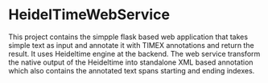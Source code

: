 # HeidelTimeWebService
This project contains the simpple flask based web application that takes simple text as input and annotate it with TIMEX annotations and return the result. It uses Heideltime engine at the backend. The web service transform the native output of the Heideltime into standalone XML based annotation which also contains the annotated text spans starting and ending indexes.
